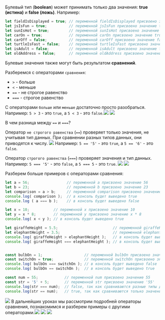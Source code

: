 Булевый тип (**boolean**) может принимать только два значения: **true (истина)** и **false (ложь)**.
Например:
```javascript
let fieldIsDisplayed = true; // переменной fieldIsDisplayed присвоено значение true
let jsIsFun = true;          // переменной jsIsFun присвоено значение true
let sunIsHot = true;         // переменной sunIsHot присвоено значение true
let carOn = true;            // переменной carOn присвоено значение true
let carOff = false;          // переменной carOff присвоено значение false
let turtleIsFast = false;    // переменной turtleIsFast присвоено значение false
let isAdult = false;         // переменной isAdult присвоено значение false
let oldAddress = false;      // переменной oldAddress присвоено значение false

```
Булевые значения также могут быть результатом **сравнений**.

Разберемся с операторами `сравнения`:

* `>` - больше
* `<` - меньше
* `==` - не строгое равенство
* `===` - строгое равенство 

С операторами `больше` или `меньше` достаточно просто разобраться.
Например: `5 > 3` - это `true`, а `5 < 3` - это `false`.![](https://course-qa-basics.s3.us-west-1.amazonaws.com/the-first-number-is-less-than-the-second.png) ![](https://course-qa-basics.s3.us-west-1.amazonaws.com/the-first-number-is-greater-than-the-second.png)


В чем разница между `==` и `===`?

Оператор `не строгого равенства` (`==`) проверяет только значения, не учитывая тип данных. При сравнении разных типов данных, они приводятся к числу. ![](https://course-qa-basics.s3.us-west-1.amazonaws.com/non---strict-equality-of-two-numbers.png)
Например: `5 == '5'` - это `true`, а `5 == '6'` - это `false`.

Оператор `строгого равенства` (`===`) проверяет значения и тип данных.
Например: `5 === '5'` - это `false`, а `5 === 5` - это `true`. ![](https://course-qa-basics.s3.us-west-1.amazonaws.com/a-variable-with-the-value-true.png) ![](https://course-qa-basics.s3.us-west-1.amazonaws.com/a-variable-with-the-value-false.png)

Разберем больше примеров с операторами сравнения:

```javascript
let a = 56;                 // переменной a присвоено значение 56
let b = 23;                 // переменной b присвоено значение 23
let comparison = a > b;     // переменной comparison присвоено значение a > b
console.log( comparison );  // в консоль будет выведено true
console.log ( a === b );    // в консоль будет выведено false

let x = 10;           // переменной x присвоено значение 10
let y = x * 8;        // переменной y присвоено значение x * 8
console.log( x < y ); // в консоль будет выведено true

let giraffeHeight = 5.5;                         // переменной giraffeHeight присвоено значение 5.5
let elephantHeight = 3.5;                        // переменной elephantHeight присвоено значение 3.5
console.log( giraffeHeight > elephantHeight );   // в консоль будет выведено true
console.log( giraffeHeight === elephantHeight ); // в консоль будет выведено false


const bulbOn = 1;                   // переменной bulbOn присвоено значение 1
const switchOn = true;              // переменной switchOn присвоено значение true
console.log( bulbOn === switchOn ); // в консоль будет выведено false
console.log( bulbOn == switchOn );  // в консоль будет выведено true

const num = 55;            // переменной num присвоено значение 55
const str = '5' + 5;       // переменной str присвоено значение '55'
console.log(str === num);  // false, так как сравниваются разные типы данных
console.log(str == num);   // true, так как сравниваются только значения
```
![](https://course-qa-basics.s3.us-west-1.amazonaws.com/which-word-is-bigger.png)
В дальнейших уроках мы рассмотрим подробней операторы сравнения, познакомимся и разберем примеры с другими операторами.![](https://course-qa-basics.s3.us-west-1.amazonaws.com/which-of-the-friends-collected-more-mushrooms.png) ![](https://course-qa-basics.s3.us-west-1.amazonaws.com/the-string-starts-with-'a'.png) ![](https://course-qa-basics.s3.us-west-1.amazonaws.com/the-first-character-of-the-string-is-equal-to-the-last-character.png)
